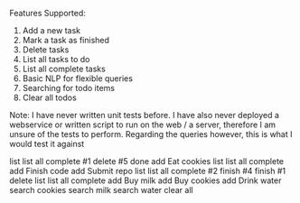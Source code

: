 
Features Supported: 
1. Add a new task
2. Mark a task as finished
3. Delete tasks 
4. List all tasks to do 
5. List all complete tasks 
6. Basic NLP for flexible queries
7. Searching for todo items
8. Clear all todos


Note: I have never written unit tests before. I have also never deployed a webservice or written script to run on
the web / a server, therefore I am unsure of the tests to perform. Regarding the queries however, this is what I would 
test it against 

  list 
  list all complete
  #1 delete
  #5 done 
  add Eat cookies 
  list 
  list all complete 
  add Finish code 
  add Submit repo 
  list 
  list all complete 
  #2 finish
  #4 finish
  #1 delete
  list 
  list all complete
  add Buy milk 
  add Buy cookies
  add Drink water 
  search cookies 
  search milk 
  search water 
  clear all
